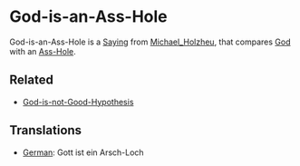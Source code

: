 # God-is-an-Ass-Hole

God-is-an-Ass-Hole is a [Saying](200100000.md) from [Michael_Holzheu](0.md), that compares [God](647004.md) with an [Ass-Hole](40000037.md).

## Related

- [God-is-not-Good-Hypothesis](301000004.md)

## Translations

- [German](600004.md): Gott ist ein Arsch-Loch

